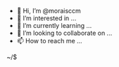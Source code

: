 - 👋 Hi, I’m @moraisccm
- 👀 I’m interested in ...
- 🌱 I’m currently learning ...
- 💞️ I’m looking to collaborate on ...
- 📫 How to reach me ...

<!---
moraisccm/moraisccm is a ✨ special ✨ repository because its `README.md` (this file) appears on your GitHub profile.
You can click the Preview link to take a look at your changes.
--->
~/$

